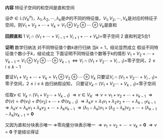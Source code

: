 **内容**
特征子空间的和空间是直和空间

设$\Phi\in\mathbb{L}(V_K^n)$，$\lambda_1,\lambda_2,\cdots,\lambda_k$是$\Phi$的不同的特征值，$V_1,V_2,\cdots,V_k$是对应的特征子空间，则$V_1+V_2+\cdots+V_k=V_1\oplus V_2\oplus \cdots\oplus V_k$是直和

**回顾直和**
1 $V_i\cap(V_1+\cdots+V_{i-1}+V_{i+1}+\cdots+V_k)=$零子空间
2 直和判定5合1

**证明**
数学归纳法
对不同特征值个数$k$进行归纳
当$k=1$，结论显然成立
假设不同特征值个数小于$k$，结论成立
下面证明不同特征值个数等于$k$的情形
$V_1+V_2+\cdots+V_{k-1}=V_1\oplus V_2\oplus\cdots\oplus V_{k-1}$
$\Leftrightarrow V_i\cap(V_1+V_2\cdots+V_{i-1})=$零子空间，$2\le i\le k-1$

要证$V_1+V_2+\cdots+V_k=V_1\oplus V_2\oplus \cdots\oplus V_k$
只要证$V_i\cap(V_1+V_2\cdots+V_{i-1})=$零子空间，$2\le i\le k$
由归纳假设知，
只要证$V_k\cap(V_1+V_2\cdots+V_{k-1})=$零子空间

任取$v\in V_k\cap(V_1+V_2\cdots+V_{k-1})$
$\Rightarrow v\in V_K$
$\Rightarrow v=v_1+v_2+\cdots+v_{k-1}$
$\Rightarrow\Phi(v)=\Phi(v_1)+\Phi(v_2)+\cdots+\Phi(v_{k-1})$
$\Rightarrow\lambda_kv=\lambda_1v_1+\lambda_2v_2+\cdots+\lambda_{k-1}v_{k-1}$
$\Rightarrow\lambda_kv=
\lambda_kv_1+\lambda_kv_2+\cdots+\lambda_kv_{k-1}$
$\Rightarrow(\lambda_1-\lambda_k)v_1+(\lambda_2-\lambda_k)v_2+\cdots+(\lambda_{k-1}-\lambda_k)v_{k-1}=\mathbf0$

又因为直和分块表示唯一
$\Rightarrow$零向量分块表示唯一
$\Rightarrow v_1=v_2=\cdots=v_k=\mathbf0$
$\Rightarrow v=\mathbf0$
于是结论得证